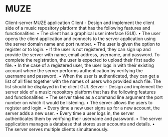 # MUZE
Client-server MUZE application
Client - Design and implement the client side of a music repository platform that has the
following features and functionalities:
• The client has a graphical user interface (GUI).
• The user opens the client application and connects to the server application using the
server domain name and port number.
• The user is given the option to register or to login.
• If the user is not registered, they can sign up and provide the server with name, email
address, username, and password. To complete the registration, the user is expected to
upload their first audio file.
• In the case of a registered user, the user logs in with their existing account where the
server performs authentication by verifying the username and password.
• When the user is authenticated, they can get a list of all files together with the names
of users who provided each file. The list should be displayed in the client GUI.
Server - Design and implement the server side of a music repository platform that has the
following features and functionalities:
• The server takes as a command line argument the port number on which it would be
listening.
• The server allows the users to register and login.
• Every time a new user signs up for a new account, the server adds a new user.
• Every time a user logs in, the server authenticates them by verifying their username
and password.
• The server application manages a database that stores user accounts and details.
• The server serves multiple clients simultaneously.
